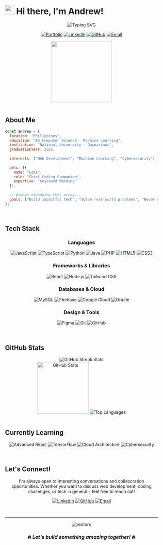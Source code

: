 # <img src="https://user-images.githubusercontent.com/18350557/176309783-0785949b-9127-417c-8b55-ab5a4333674e.gif" width="30px" alt="wave"> Hi there, I'm Andrew!

<div align="center">
  <img src="https://readme-typing-svg.herokuapp.com?font=Fira+Code&weight=600&size=25&pause=1000&color=38B2AC&center=true&vCenter=true&random=false&width=600&height=70&lines=Full-Stack+Developer;Computer+Science+Student;Machine+Learning+Enthusiast;Problem+Solver;Continuous+Learner" alt="Typing SVG" />
</div>

<div align="center">
  
  [![Portfolio](https://img.shields.io/badge/Portfolio-lulli--dev.vercel.app-38B2AC?style=for-the-badge&logo=vercel&logoColor=white)](https://lulli-dev.vercel.app)
  [![LinkedIn](https://img.shields.io/badge/LinkedIn-John_Andrew-0077B5?style=for-the-badge&logo=linkedin&logoColor=white)](https://www.linkedin.com/in/john-andrew-borabo-3533b3255/)
  [![GitHub](https://img.shields.io/badge/GitHub-lulli30-181717?style=for-the-badge&logo=github&logoColor=white)](https://github.com/lulli30)
  [![Email](https://img.shields.io/badge/Email-johnandrewborabo44-EA4335?style=for-the-badge&logo=gmail&logoColor=white)](mailto:johnandrewborabo44@gmail.com)
  
</div>
<div align="center">
  <img src="https://media1.giphy.com/media/v1.Y2lkPTc5MGI3NjExNXZoOTB4anh2bDI0ZHdrMDdwZ2I0cGNnY2hyNzRqaGFmeGFncnNjNiZlcD12MV9pbnRlcm5hbF9naWZfYnlfaWQmY3Q9Zw/vybOQ6nvVXp1eIMWkz/giphy.gif" width="200px" />
</div>
<br>

## About Me

```javascript
const andrew = {
  location: "Philippines",
  education: "BS Computer Science - Machine Learning",
  institution: "National University - Dasmarinas",
  graduationYear: 2026,
  
  interests: ["Web Development", "Machine Learning", "Cybersecurity"],
  
  pets: [{
    name: "Loki",
    role: "Chief Coding Companion",
    expertise: "Keyboard Warming"
  }],
  
  // Always expanding this array...
  goals: ["Build impactful tech", "Solve real-world problems", "Never stop learning"]
};
```

<br>

## Tech Stack

<div align="center">
  
  ### Languages
  
  ![JavaScript](https://img.shields.io/badge/JavaScript-F7DF1E?style=for-the-badge&logo=javascript&logoColor=black)
  ![TypeScript](https://img.shields.io/badge/TypeScript-3178C6?style=for-the-badge&logo=typescript&logoColor=white)
  ![Python](https://img.shields.io/badge/Python-3776AB?style=for-the-badge&logo=python&logoColor=white)
  ![Java](https://img.shields.io/badge/Java-ED8B00?style=for-the-badge&logo=openjdk&logoColor=white)
  ![PHP](https://img.shields.io/badge/PHP-777BB4?style=for-the-badge&logo=php&logoColor=white)
  ![HTML5](https://img.shields.io/badge/HTML5-E34F26?style=for-the-badge&logo=html5&logoColor=white)
  ![CSS3](https://img.shields.io/badge/CSS3-1572B6?style=for-the-badge&logo=css3&logoColor=white)
  
  ### Frameworks & Libraries
  
  ![React](https://img.shields.io/badge/React-20232A?style=for-the-badge&logo=react&logoColor=61DAFB)
  ![Node.js](https://img.shields.io/badge/Node.js-339933?style=for-the-badge&logo=nodedotjs&logoColor=white)
  ![Tailwind CSS](https://img.shields.io/badge/Tailwind_CSS-38B2AC?style=for-the-badge&logo=tailwind-css&logoColor=white)
  
  ### Databases & Cloud
  
  ![MySQL](https://img.shields.io/badge/MySQL-4479A1?style=for-the-badge&logo=mysql&logoColor=white)
  ![Firebase](https://img.shields.io/badge/Firebase-FFCA28?style=for-the-badge&logo=firebase&logoColor=black)
  ![Google Cloud](https://img.shields.io/badge/Google_Cloud-4285F4?style=for-the-badge&logo=google-cloud&logoColor=white)
  ![Oracle](https://img.shields.io/badge/Oracle-F80000?style=for-the-badge&logo=oracle&logoColor=white)
  
  ### Design & Tools
  
  ![Figma](https://img.shields.io/badge/Figma-F24E1E?style=for-the-badge&logo=figma&logoColor=white)
  ![Git](https://img.shields.io/badge/Git-F05032?style=for-the-badge&logo=git&logoColor=white)
  ![GitHub](https://img.shields.io/badge/GitHub-181717?style=for-the-badge&logo=github&logoColor=white)
  
</div>

<br>

## GitHub Stats

<div align="center">
  <img src="https://github-readme-streak-stats.herokuapp.com/?user=lulli30&theme=tokyonight&hide_border=true" alt="GitHub Streak Stats" />
</div>

<div align="center">
  <img src="https://github-readme-stats.vercel.app/api?username=lulli30&show_icons=true&theme=tokyonight&hide_border=true" alt="GitHub Stats" height="170"/>
  <img src="https://github-readme-stats.vercel.app/api/top-langs/?username=lulli30&layout=compact&theme=tokyonight&hide_border=true" alt="Top Languages"/>
</div>

<br>

## Currently Learning

<div align="center">
  
  ![Advanced React](https://img.shields.io/badge/Advanced_React-61DAFB?style=for-the-badge&logo=react&logoColor=black)
  ![TensorFlow](https://img.shields.io/badge/TensorFlow-FF6F00?style=for-the-badge&logo=tensorflow&logoColor=white)
  ![Cloud Architecture](https://img.shields.io/badge/Cloud_Architecture-4285F4?style=for-the-badge&logo=google-cloud&logoColor=white)
  ![Cybersecurity](https://img.shields.io/badge/Cybersecurity-20232A?style=for-the-badge&logo=shield&logoColor=white)
  
</div>

<br>

## Let's Connect!

<p align="center">
  I'm always open to interesting conversations and collaboration opportunities. Whether you want to discuss web development, coding challenges, or tech in general - feel free to reach out!
</p>

<div align="center">
  
  [![LinkedIn](https://img.shields.io/badge/connect-%230077B5.svg?style=for-the-badge&logo=linkedin&logoColor=white)](https://www.linkedin.com/in/john-andrew-borabo-3533b3255/)
  [![GitHub](https://img.shields.io/badge/follow-%23181717.svg?style=for-the-badge&logo=github&logoColor=white)](https://github.com/lulli30)
  [![Email](https://img.shields.io/badge/email-%23D14836.svg?style=for-the-badge&logo=gmail&logoColor=white)](mailto:johnandrewborabo44@gmail.com)
  
</div>

<br>

---

<div align="center">
  <img src="https://visitor-badge.laobi.icu/badge?page_id=lulli30.lulli30" alt="visitors">
</div>

<div align="center">
  
  ### 🔥 <i>Let's build something amazing together!</i> 🔥
  
</div>
